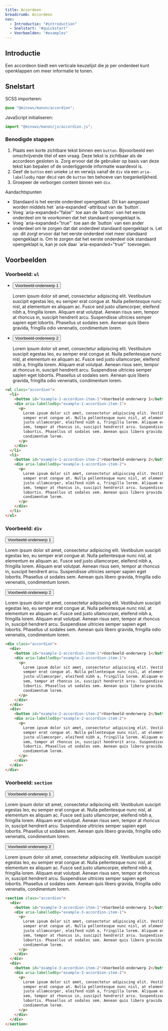```yaml
---
title: Accordeon
breadcrumb: Accordeon
nav:
  - Introductie: "#introduction"
  - Snelstart: "#quickstart"
  - Voorbeelden: "#examples"
---
```


<h2 id="introduction">Introductie</h2>

Een accordeon biedt een verticale keuzelijst die je per onderdeel kunt
openklappen om meer informatie te tonen.

<h2 id="quickstart">Snelstart</h2>

SCSS importeren:

```scss
@use "@minvws/manon/accordion";
```

JavaScript initialiseren:

```javascript
import "@minvws/manon/js/accordion.js";
```

### Benodigde stappen

1.  Plaats een korte zichtbare tekst binnen een `button`. Bijvoorbeeld een
    omschrijvende titel of een vraag. Deze tekst is zichtbaar als de accordeon
    gesloten is. Zorg ervoor dat de gebruiker op basis van deze tekst kan
    bepalen of de onderliggende informatie waardevol is.
2.  Geef de `button` een unieke `id` en verwijs vanaf de `div` via een
    `aria-labelledby` naar de`id` van de `button` ten behoeve van
    toegankelijkheid.
3.  Groepeer de verborgen content binnen een `div`.

<div class="explanation" role="group" aria-label="Toelichting">
  <span>Aandachtspunten</span>
  <ul>
    <li>
      Standaard is het eerste onderdeel opengeklapt. Dit kan aangepast worden
      middels het `aria-expanded`-attribuut van de `button`.
    </li>
    <li>
      Voeg `aria-expanded="false"` toe aan de `button` van het eerste onderdeel
      om te voorkomen dat het standaard opengeklapt is.
    </li>
    <li>
      Voeg `aria-expanded="true"` toe aan de `button` van een ander onderdeel
      om te zorgen dat dat onderdeel standaard opengeklapt is. Let op: dit
      zorgt ervoor dat het eerste onderdeel niet meer standaard opengeklapt is.
      Om te zorgen dat het eerste onderdeel óók standaard opengeklapt is, kan
      je ook daar `aria-expanded="true"` toevoegen.
    </li>
</ul>
</div>

<h2 id="examples">Voorbeelden</h2>

### Voorbeeld: `ul`

<ul class="accordion">
  <li>
    <button id="example-1-accordion-item-1">Voorbeeld-onderwerp 1</button>
    <div aria-labelledby="example-1-accordion-item-1">
      <p>
        Lorem ipsum dolor sit amet, consectetur adipiscing elit. Vestibulum suscipit egestas
        leo, eu semper erat congue at. Nulla pellentesque nunc nisl, at elementum ex aliquam
        ac. Fusce sed justo ullamcorper, eleifend nibh a, fringilla lorem. Aliquam erat
        volutpat. Aenean risus sem, tempor at rhoncus in, suscipit hendrerit arcu.
        Suspendisse ultricies semper sapien eget lobortis. Phasellus ut sodales sem. Aenean
        quis libero gravida, fringilla odio venenatis, condimentum lorem.
      </p>
    </div>
  </li>
  <li>
    <button id="example-1-accordion-item-2">Voorbeeld-onderwerp 2</button>
    <div aria-labelledby="example-1-accordion-item-2">
      <p>
        Lorem ipsum dolor sit amet, consectetur adipiscing elit. Vestibulum suscipit egestas
        leo, eu semper erat congue at. Nulla pellentesque nunc nisl, at elementum ex aliquam
        ac. Fusce sed justo ullamcorper, eleifend nibh a, fringilla lorem. Aliquam erat
        volutpat. Aenean risus sem, tempor at rhoncus in, suscipit hendrerit arcu.
        Suspendisse ultricies semper sapien eget lobortis. Phasellus ut sodales sem. Aenean
        quis libero gravida, fringilla odio venenatis, condimentum lorem.
      </p>
    </div>
  </li>
</ul>

```html
<ul class="accordion">
  <li>
    <button id="example-1-accordion-item-1">Voorbeeld-onderwerp 1</button>
    <div aria-labelledby="example-1-accordion-item-1">
      <p>
        Lorem ipsum dolor sit amet, consectetur adipiscing elit. Vestibulum suscipit egestas leo, eu
        semper erat congue at. Nulla pellentesque nunc nisl, at elementum ex aliquam ac. Fusce sed
        justo ullamcorper, eleifend nibh a, fringilla lorem. Aliquam erat volutpat. Aenean risus
        sem, tempor at rhoncus in, suscipit hendrerit arcu. Suspendisse ultricies semper sapien eget
        lobortis. Phasellus ut sodales sem. Aenean quis libero gravida, fringilla odio venenatis,
        condimentum lorem.
      </p>
    </div>
  </li>
  <li>
    <button id="example-1-accordion-item-2">Voorbeeld-onderwerp 2</button>
    <div aria-labelledby="example-1-accordion-item-2">
      <p>
        Lorem ipsum dolor sit amet, consectetur adipiscing elit. Vestibulum suscipit egestas leo, eu
        semper erat congue at. Nulla pellentesque nunc nisl, at elementum ex aliquam ac. Fusce sed
        justo ullamcorper, eleifend nibh a, fringilla lorem. Aliquam erat volutpat. Aenean risus
        sem, tempor at rhoncus in, suscipit hendrerit arcu. Suspendisse ultricies semper sapien eget
        lobortis. Phasellus ut sodales sem. Aenean quis libero gravida, fringilla odio venenatis,
        condimentum lorem.
      </p>
    </div>
  </li>
</ul>
```

### Voorbeeld: `div`

<div class="accordion">
  <div>
    <button id="example-2-accordion-item-1">Voorbeeld-onderwerp 1</button>
    <div aria-labelledby="example-2-accordion-item-1">
      <p>
        Lorem ipsum dolor sit amet, consectetur adipiscing elit. Vestibulum suscipit egestas
        leo, eu semper erat congue at. Nulla pellentesque nunc nisl, at elementum ex aliquam
        ac. Fusce sed justo ullamcorper, eleifend nibh a, fringilla lorem. Aliquam erat
        volutpat. Aenean risus sem, tempor at rhoncus in, suscipit hendrerit arcu.
        Suspendisse ultricies semper sapien eget lobortis. Phasellus ut sodales sem. Aenean
        quis libero gravida, fringilla odio venenatis, condimentum lorem.
      </p>
    </div>
  </div>
  <div>
    <button id="example-2-accordion-item-2">Voorbeeld-onderwerp 2</button>
    <div aria-labelledby="example-2-accordion-item-2">
      <p>
        Lorem ipsum dolor sit amet, consectetur adipiscing elit. Vestibulum suscipit egestas
        leo, eu semper erat congue at. Nulla pellentesque nunc nisl, at elementum ex aliquam
        ac. Fusce sed justo ullamcorper, eleifend nibh a, fringilla lorem. Aliquam erat
        volutpat. Aenean risus sem, tempor at rhoncus in, suscipit hendrerit arcu.
        Suspendisse ultricies semper sapien eget lobortis. Phasellus ut sodales sem. Aenean
        quis libero gravida, fringilla odio venenatis, condimentum lorem.
      </p>
    </div>
  </div>
</div>

```html
<div class="accordion">
  <div>
    <button id="example-2-accordion-item-1">Voorbeeld-onderwerp 1</button>
    <div aria-labelledby="example-2-accordion-item-1">
      <p>
        Lorem ipsum dolor sit amet, consectetur adipiscing elit. Vestibulum suscipit egestas leo, eu
        semper erat congue at. Nulla pellentesque nunc nisl, at elementum ex aliquam ac. Fusce sed
        justo ullamcorper, eleifend nibh a, fringilla lorem. Aliquam erat volutpat. Aenean risus
        sem, tempor at rhoncus in, suscipit hendrerit arcu. Suspendisse ultricies semper sapien eget
        lobortis. Phasellus ut sodales sem. Aenean quis libero gravida, fringilla odio venenatis,
        condimentum lorem.
      </p>
    </div>
  </div>
  <div>
    <button id="example-2-accordion-item-2">Voorbeeld-onderwerp 2</button>
    <div aria-labelledby="example-2-accordion-item-2">
      <p>
        Lorem ipsum dolor sit amet, consectetur adipiscing elit. Vestibulum suscipit egestas leo, eu
        semper erat congue at. Nulla pellentesque nunc nisl, at elementum ex aliquam ac. Fusce sed
        justo ullamcorper, eleifend nibh a, fringilla lorem. Aliquam erat volutpat. Aenean risus
        sem, tempor at rhoncus in, suscipit hendrerit arcu. Suspendisse ultricies semper sapien eget
        lobortis. Phasellus ut sodales sem. Aenean quis libero gravida, fringilla odio venenatis,
        condimentum lorem.
      </p>
    </div>
  </div>
</div>
```

### Voorbeeld: `section`

<section class="accordion">
  <div>
    <button id="example-3-accordion-item-1">Voorbeeld-onderwerp 1</button>
    <div aria-labelledby="example-3-accordion-item-1">
      <p>
        Lorem ipsum dolor sit amet, consectetur adipiscing elit. Vestibulum suscipit egestas
        leo, eu semper erat congue at. Nulla pellentesque nunc nisl, at elementum ex aliquam
        ac. Fusce sed justo ullamcorper, eleifend nibh a, fringilla lorem. Aliquam erat
        volutpat. Aenean risus sem, tempor at rhoncus in, suscipit hendrerit arcu.
        Suspendisse ultricies semper sapien eget lobortis. Phasellus ut sodales sem. Aenean
        quis libero gravida, fringilla odio venenatis, condimentum lorem.
      </p>
    </div>
  </div>
  <div>
    <button id="example-3-accordion-item-2">Voorbeeld-onderwerp 2</button>
    <div aria-labelledby="example-3-accordion-item-2">
      <p>
        Lorem ipsum dolor sit amet, consectetur adipiscing elit. Vestibulum suscipit egestas
        leo, eu semper erat congue at. Nulla pellentesque nunc nisl, at elementum ex aliquam
        ac. Fusce sed justo ullamcorper, eleifend nibh a, fringilla lorem. Aliquam erat
        volutpat. Aenean risus sem, tempor at rhoncus in, suscipit hendrerit arcu.
        Suspendisse ultricies semper sapien eget lobortis. Phasellus ut sodales sem. Aenean
        quis libero gravida, fringilla odio venenatis, condimentum lorem.
      </p>
    </div>
  </div>
</section>

```html
<section class="accordion">
  <div>
    <button id="example-3-accordion-item-1">Voorbeeld-onderwerp 1</button>
    <div aria-labelledby="example-3-accordion-item-1">
      <p>
        Lorem ipsum dolor sit amet, consectetur adipiscing elit. Vestibulum suscipit egestas leo, eu
        semper erat congue at. Nulla pellentesque nunc nisl, at elementum ex aliquam ac. Fusce sed
        justo ullamcorper, eleifend nibh a, fringilla lorem. Aliquam erat volutpat. Aenean risus
        sem, tempor at rhoncus in, suscipit hendrerit arcu. Suspendisse ultricies semper sapien eget
        lobortis. Phasellus ut sodales sem. Aenean quis libero gravida, fringilla odio venenatis,
        condimentum lorem.
      </p>
    </div>
  </div>
  <div>
    <button id="example-3-accordion-item-2">Voorbeeld-onderwerp 2</button>
    <div aria-labelledby="example-3-accordion-item-2">
      <p>
        Lorem ipsum dolor sit amet, consectetur adipiscing elit. Vestibulum suscipit egestas leo, eu
        semper erat congue at. Nulla pellentesque nunc nisl, at elementum ex aliquam ac. Fusce sed
        justo ullamcorper, eleifend nibh a, fringilla lorem. Aliquam erat volutpat. Aenean risus
        sem, tempor at rhoncus in, suscipit hendrerit arcu. Suspendisse ultricies semper sapien eget
        lobortis. Phasellus ut sodales sem. Aenean quis libero gravida, fringilla odio venenatis,
        condimentum lorem.
      </p>
    </div>
  </div>
</section>
```
